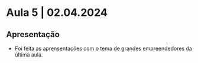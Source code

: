 # Aula 5 | 02.04.2024

## Apresentação

- Foi feita as aprensentações com o tema de grandes empreendedores da última aula.